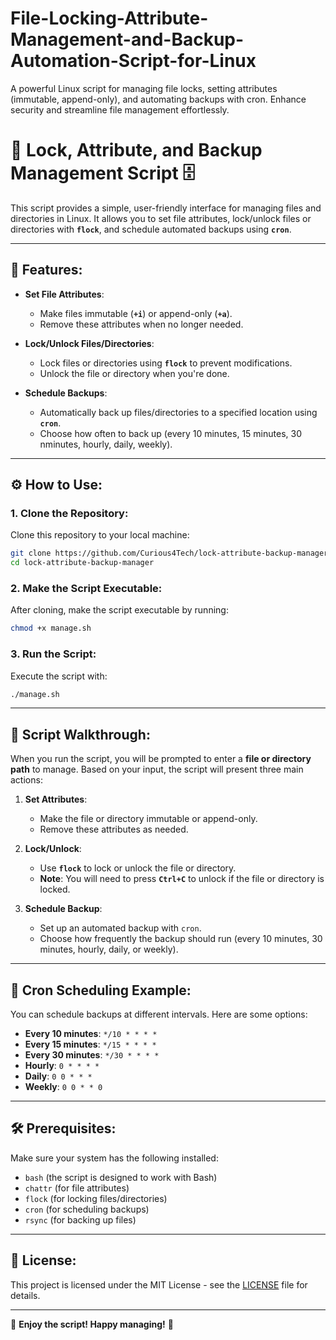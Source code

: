 # File-Locking-Attribute-Management-and-Backup-Automation-Script-for-Linux
A powerful Linux script for managing file locks, setting attributes (immutable, append-only), and automating backups with cron. Enhance security and streamline file management effortlessly.


# 📂 **Lock, Attribute, and Backup Management Script** 🗄️

This script provides a simple, user-friendly interface for managing files and directories in Linux. It allows you to set file attributes, lock/unlock files or directories with **`flock`**, and schedule automated backups using **`cron`**.

---

## 🚀 **Features**:

- **Set File Attributes**:
  - Make files immutable (**`+i`**) or append-only (**`+a`**).
  - Remove these attributes when no longer needed.

- **Lock/Unlock Files/Directories**:
  - Lock files or directories using **`flock`** to prevent modifications.
  - Unlock the file or directory when you're done.

- **Schedule Backups**:
  - Automatically back up files/directories to a specified location using **`cron`**.
  - Choose how often to back up (every 10 minutes, 15 minutes, 30 nminutes, hourly, daily, weekly).

---

## ⚙️ **How to Use**:

### 1. **Clone the Repository**:
   Clone this repository to your local machine:
   ```bash
   git clone https://github.com/Curious4Tech/lock-attribute-backup-manager.git
   cd lock-attribute-backup-manager
   ```

### 2. **Make the Script Executable**:
   After cloning, make the script executable by running:
   ```bash
   chmod +x manage.sh
   ```

### 3. **Run the Script**:
   Execute the script with:
   ```bash
   ./manage.sh
   ```

---

## 📝 **Script Walkthrough**:

When you run the script, you will be prompted to enter a **file or directory path** to manage. Based on your input, the script will present three main actions:

1. **Set Attributes**:
   - Make the file or directory immutable or append-only.
   - Remove these attributes as needed.

2. **Lock/Unlock**:
   - Use **`flock`** to lock or unlock the file or directory.
   - **Note**: You will need to press **`Ctrl+C`** to unlock if the file or directory is locked.

3. **Schedule Backup**:
   - Set up an automated backup with `cron`.
   - Choose how frequently the backup should run (every 10 minutes, 30 minutes, hourly, daily, or weekly).

---

## 📅 **Cron Scheduling Example**:

You can schedule backups at different intervals. Here are some options:

- **Every 10 minutes**: `*/10 * * * *`
- **Every 15 minutes**: `*/15 * * * *`
- **Every 30 minutes**: `*/30 * * * *`
- **Hourly**: `0 * * * *`
- **Daily**: `0 0 * * *`
- **Weekly**: `0 0 * * 0`

---

## 🛠️ **Prerequisites**:
Make sure your system has the following installed:

- `bash` (the script is designed to work with Bash)
- `chattr` (for file attributes)
- `flock` (for locking files/directories)
- `cron` (for scheduling backups)
- `rsync` (for backing up files)

---

## 📜 **License**:
This project is licensed under the MIT License - see the [LICENSE](LICENSE) file for details.

---

🎉 **Enjoy the script! Happy managing!** 🎉
